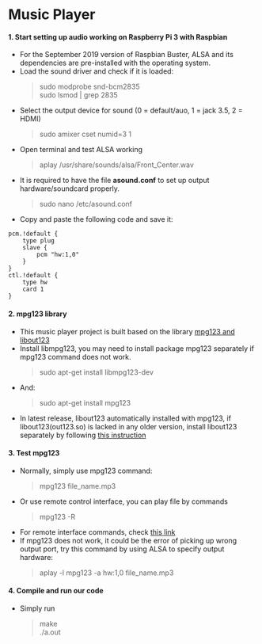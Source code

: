 # Music Player

#### 1. Start setting up audio working on Raspberry Pi 3 with Raspbian
- For the September 2019 version of Raspbian Buster, ALSA and its dependencies are pre-installed with the operating system. 
- Load the sound driver and check if it is loaded:
    > sudo modprobe snd-bcm2835   
    > sudo lsmod | grep 2835
- Select the output device for sound (0 = default/auo, 1 = jack 3.5, 2 = HDMI)
    > sudo amixer cset numid=3 1
- Open terminal and test ALSA working
    > aplay /usr/share/sounds/alsa/Front_Center.wav
- It is required to have the file **asound.conf** to set up output hardware/soundcard properly.
    > sudo nano /etc/asound.conf
- Copy and paste the following code and save it:
```
pcm.!default {
	type plug
	slave {
		pcm "hw:1,0"
	}
}
ctl.!default {
	type hw           
	card 1
}
```
#### 2. mpg123 library
- This music player project is built based on the library [mpg123 and libout123](https://www.mpg123.de/#2019-10-26)
- Install libmpg123, you may need to install package mpg123 separately if mpg123 command does not work. 
    > sudo apt-get install libmpg123-dev
- And:
    > sudo apt-get install mpg123
- In latest release, libout123 automatically installed with mpg123, if libout123(out123.so) is lacked in any older version, install libout123 separately by following [this instruction](http://www.linuxfromscratch.org/blfs/view/svn/multimedia/mpg123.html)

#### 3. Test mpg123
- Normally, simply use mpg123 command:
    > mpg123 file_name.mp3
- Or use remote control interface, you can play file by commands 
    > mpg123 -R 
- For remote interface commands, check [this link](https://github.com/georgi/mpg123/blob/master/doc/README.remote)
- If mpg123 does not work, it could be the error of picking up wrong output port, try this command by using ALSA to specify output hardware:
    > aplay -l mpg123 -a hw:1,0 file_name.mp3

#### 4. Compile and run our code
-  Simply run 
    > make  
    > ./a.out 
